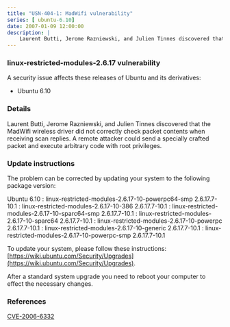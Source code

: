 ```yaml
---
title: "USN-404-1: MadWifi vulnerability"
series: [ ubuntu-6.10]
date: 2007-01-09 12:00:00
description: |
    Laurent Butti, Jerome Razniewski, and Julien Tinnes discovered that the  MadWifi wireless driver did not correctly check packet contents when  receiving scan replies.  A remote attacker could send a specially  crafted packet and execute arbitrary code with root privileges.
--- 
```

 
### linux-restricted-modules-2.6.17 vulnerability

A security issue affects these releases of Ubuntu and its derivatives:

* Ubuntu 6.10

### Details

Laurent Butti, Jerome Razniewski, and Julien Tinnes discovered that the MadWifi wireless driver did not correctly check packet contents when receiving scan replies. A remote attacker could send a specially crafted packet and execute arbitrary code with root privileges.

### Update instructions

The problem can be corrected by updating your system to the following package version:

Ubuntu 6.10
 : linux-restricted-modules-2.6.17-10-powerpc64-smp <span>2.6.17.7-10.1</span>
 : linux-restricted-modules-2.6.17-10-386 <span>2.6.17.7-10.1</span>
 : linux-restricted-modules-2.6.17-10-sparc64-smp <span>2.6.17.7-10.1</span>
 : linux-restricted-modules-2.6.17-10-sparc64 <span>2.6.17.7-10.1</span>
 : linux-restricted-modules-2.6.17-10-powerpc <span>2.6.17.7-10.1</span>
 : linux-restricted-modules-2.6.17-10-generic <span>2.6.17.7-10.1</span>
 : linux-restricted-modules-2.6.17-10-powerpc-smp <span>2.6.17.7-10.1</span>

To update your system, please follow these instructions: [https://wiki.ubuntu.com/Security/Upgrades](https://wiki.ubuntu.com/Security/Upgrades).

After a standard system upgrade you need to reboot your computer to effect the necessary changes.

### References

 [CVE-2006-6332](http://people.ubuntu.com/~ubuntu-security/cve/CVE-2006-6332)
 
